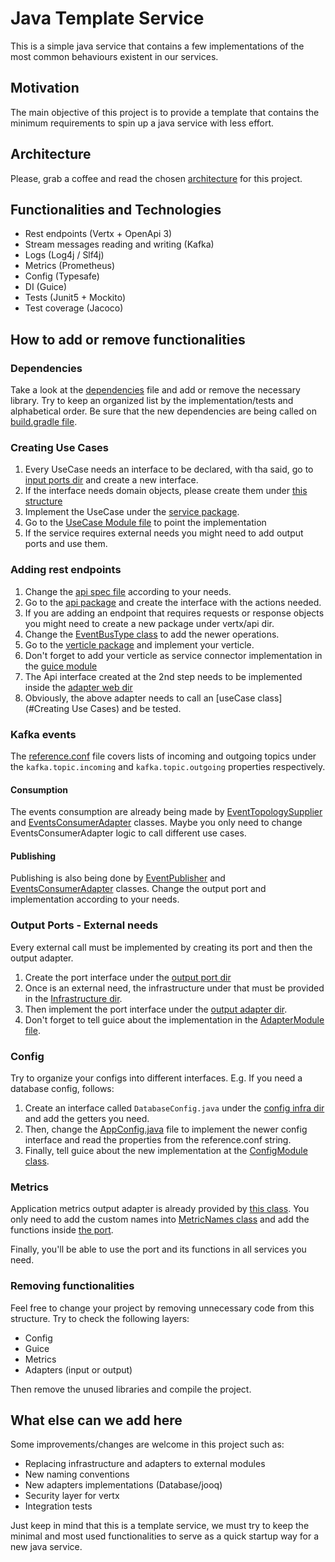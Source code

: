 # Java Template Service

This is a simple java service that contains a few implementations of the most common behaviours existent in our services.

## Motivation

The main objective of this project is to provide a template that contains the minimum requirements to spin up a java service with less effort. 

## Architecture 

Please, grab a coffee and read the chosen [architecture](ARCHITECTURE.MD) for this project.

## Functionalities and Technologies

- Rest endpoints (Vertx + OpenApi 3)
- Stream messages reading and writing (Kafka)
- Logs (Log4j / Slf4j)
- Metrics (Prometheus)
- Config (Typesafe)
- DI (Guice)
- Tests (Junit5 + Mockito)
- Test coverage (Jacoco)

## How to add or remove functionalities

### Dependencies
Take a look at the [dependencies](dependencies_versions.gradle) file and add or remove the necessary library.
Try to keep an organized list by the implementation/tests and alphabetical order.
Be sure that the new dependencies are being called on [build.gradle file](build.gradle).

### Creating Use Cases

1. Every UseCase needs an interface to be declared, with tha said, go to [input ports dir](src/main/java/com/viafoura/template/microservice/application/port/input) and create a new interface.
2. If the interface needs domain objects, please create them under [this structure](src/main/java/com/viafoura/template/microservice/domain)
3. Implement the UseCase under the [service package](src/main/java/com/viafoura/template/microservice/application/service).
4. Go to the [UseCase Module file](src/main/java/com/viafoura/template/microservice/infrastructure/guice/UseCaseModule.java) to point the implementation 
5. If the service requires external needs you might need to add output ports and use them.

### Adding rest endpoints

1. Change the [api spec file](src/main/resources/api-spec.yaml) according to your needs.
2. Go to the [api package](src/main/java/com/viafoura/template/microservice/infrastructure/vertx/api) and create the interface with the actions needed.
3. If you are adding an endpoint that requires requests or response objects you might need to create a new package under vertx/api dir.
4. Change the [EventBusType class](src/main/java/com/viafoura/template/microservice/infrastructure/vertx/event/EventBusType.java) to add the newer operations.
5. Go to the [verticle package](src/main/java/com/viafoura/template/microservice/infrastructure/vertx/verticle) and implement your verticle.
6. Don't forget to add your verticle as service connector implementation in the [guice module](src/main/java/com/viafoura/template/microservice/infrastructure/guice/ServiceConnectorModule.java)
7. The Api interface created at the 2nd step needs to be implemented inside the [adapter web dir](src/main/java/com/viafoura/template/microservice/adapter/input/web)
8. Obviously, the above adapter needs to call an [useCase class](#Creating Use Cases) and be tested.

### Kafka events 

The [reference.conf](src/main/resources/reference.conf) file covers lists of incoming and outgoing topics under 
the `kafka.topic.incoming` and `kafka.topic.outgoing` properties respectively.

#### Consumption

The events consumption are already being made by [EventTopologySupplier](src/main/java/com/viafoura/template/microservice/infrastructure/stream/EventTopologySupplier.java) and [EventsConsumerAdapter](src/main/java/com/viafoura/template/microservice/adapter/input/stream/EventsConsumerAdapter.java) classes.
Maybe you only need to change EventsConsumerAdapter logic to call different use cases.

#### Publishing

Publishing is also being done by [EventPublisher](src/main/java/com/viafoura/template/microservice/infrastructure/stream/EventPublisher.java) and [EventsConsumerAdapter](src/main/java/com/viafoura/template/microservice/adapter/output/stream/MessagePublisherAdapter.java) classes.
Change the output port and implementation according to your needs.

### Output Ports - External needs

Every external call must be implemented by creating its port and then the output adapter.

1. Create the port interface under the [output port dir](src/main/java/com/viafoura/template/microservice/application/port/output)
2. Once is an external need, the infrastructure under that must be provided in the [Infrastructure dir](src/main/java/com/viafoura/template/microservice/infrastructure).
3. Then implement the port interface under the [output adapter dir](src/main/java/com/viafoura/template/microservice/adapter/output).
4. Don't forget to tell guice about the implementation in the [AdapterModule file](src/main/java/com/viafoura/template/microservice/infrastructure/guice/AdapterModule.java).

### Config

Try to organize your configs into different interfaces. E.g. If you need a database config, follows:
1. Create an interface called `DatabaseConfig.java` under the [config infra dir](src/main/java/com/viafoura/template/microservice/infrastructure/config) and add the getters you need.
2. Then, change the [AppConfig.java](src/main/java/com/viafoura/template/microservice/infrastructure/config/AppConfig.java) file to implement the newer config interface and read the properties from the reference.conf string.
3. Finally, tell guice about the new implementation at the [ConfigModule class](src/main/java/com/viafoura/template/microservice/infrastructure/guice/ConfigModule.java).

### Metrics

Application metrics output adapter is already provided by [this class](src/main/java/com/viafoura/template/microservice/adapter/output/metrics/ServiceMetricsAdapter.java).
You only need to add the custom names into [MetricNames class](src/main/java/com/viafoura/template/microservice/infrastructure/metric/MetricNames.java) and add the functions inside [the port](src/main/java/com/viafoura/template/microservice/application/port/output/metric/ApplicationMetricsPort.java).

Finally, you'll be able to use the port and its functions in all services you need. 

### Removing functionalities

Feel free to change your project by removing unnecessary code from this structure. Try to check the following layers:

- Config
- Guice
- Metrics
- Adapters (input or output)

Then remove the unused libraries and compile the project.

## What else can we add here

Some improvements/changes are welcome in this project such as:

- Replacing infrastructure and adapters to external modules
- New naming conventions
- New adapters implementations (Database/jooq)
- Security layer for vertx
- Integration tests

Just keep in mind that this is a template service, we must try to keep the minimal and most used functionalities to serve as a quick startup way for a new java service.
